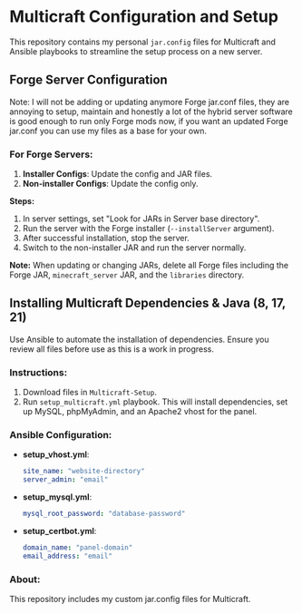 # Multicraft Configuration and Setup

This repository contains my personal `jar.config` files for Multicraft and Ansible playbooks to streamline the setup process on a new server.

## Forge Server Configuration

Note: I will not be adding or updating anymore Forge jar.conf files, they are annoying to setup, maintain and honestly a lot of the hybrid server software is good enough to run only Forge mods now, if you want an updated Forge jar.conf you can use my files as a base for your own.

### For Forge Servers:
1. **Installer Configs**: Update the config and JAR files.
2. **Non-installer Configs**: Update the config only.

**Steps:**
1. In server settings, set "Look for JARs in Server base directory".
2. Run the server with the Forge installer (`--installServer` argument).
3. After successful installation, stop the server.
4. Switch to the non-installer JAR and run the server normally.

**Note:** When updating or changing JARs, delete all Forge files including the Forge JAR, `minecraft_server` JAR, and the `libraries` directory.

## Installing Multicraft Dependencies & Java (8, 17, 21)

Use Ansible to automate the installation of dependencies. Ensure you review all files before use as this is a work in progress.

### Instructions:
1. Download files in `Multicraft-Setup`.
2. Run `setup_multicraft.yml` playbook. This will install dependencies, set up MySQL, phpMyAdmin, and an Apache2 vhost for the panel.

### Ansible Configuration:
- **setup_vhost.yml**:
  ```yaml
  site_name: "website-directory"
  server_admin: "email"
- **setup_mysql.yml**:
  ```yaml
  mysql_root_password: "database-password"
- **setup_certbot.yml**:
  ```yaml
  domain_name: "panel-domain"
  email_address: "email"
  
### About:
This repository includes my custom jar.config files for Multicraft.
